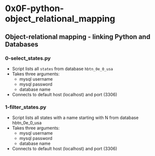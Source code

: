# 0x0F-python-object_relational_mapping

## Object-relational mapping - linking Python and Databases
### 0-select_states.py
* Script lists all `states` from database `hbtn_0e_0_usa`
* Takes three arguments:
  * mysql username
  * mysql password
  * database name
* Connects to default host (localhost) and port (3306)

### 1-filter_states.py
* Script lists all states with a name starting with N from database hbtn_0e_0_usa
* Takes three arguments:
  * mysql username
  * mysql password
  * database name
* Connects to default host (localhost) and port (3306)

